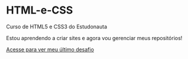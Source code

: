 # HTML-e-CSS
 Curso de HTML5 e CSS3 do Estudonauta

 Estou aprendendo a criar sites e agora vou gerenciar meus repositórios!


<a href="https://brunobusarello.github.io/HTML-e-CSS/Desafios/010/android.html" rel="external" target="_blank">Acesse para ver meu último desafio</a>
